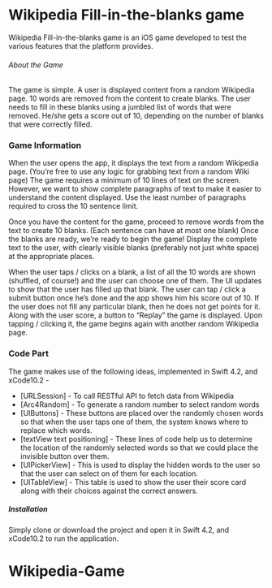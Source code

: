# Wikipedia Fill-in-the-blanks game

Wikipedia Fill-in-the-blanks game is an iOS game developed to test the various features that the platform provides.

###### About the Game

The game is simple. A user is displayed content from a random Wikipedia page. 10 words are removed from the content to create blanks. The user needs to fill in these blanks using a jumbled list of words that were removed. He/she gets a score out of 10, depending on the number of blanks that were correctly filled.


### Game Information
When the user opens the app, it displays the text from a random Wikipedia page. (You’re free to use any logic for grabbing text from a random Wiki page) The game requires a minimum of 10 lines of text on the screen. However, we want to show complete paragraphs of text to make it easier to understand the content displayed. Use the least number of paragraphs required to cross the 10 sentence limit.

Once you have the content for the game, proceed to remove words from the text to create 10 blanks. (Each sentence can have at most one blank) Once the blanks are ready, we’re ready to begin the game! Display the complete text to the user, with clearly visible blanks (preferably not just white space) at the appropriate places.

When the user taps / clicks on a blank, a list of all the 10 words are shown (shuffled, of course!) and the user can choose one of them. The UI updates to show that the user has filled up that blank. The user can tap / click a submit button once he’s done and the app shows him his score out of 10. If the user does not fill any particular blank, then he does not get points for it. Along with the user score, a button to “Replay” the game is displayed. Upon tapping / clicking it, the game begins again with another random Wikipedia page.

### Code Part

The game makes use of the following ideas, implemented in Swift 4.2, and xCode10.2 - 
* [URLSession] - To call RESTful API to fetch data from Wikipedia
* [Arc4Random] - To generate a random number to select random words
* [UIButtons] - These buttons are placed over the randomly chosen words so that when the user taps one of them, the system knows where to replace which words.
* [textView text positioning] - These lines of code help us to determine the location of the randomly selected words so that we could place the invisible button over them.
* [UIPickerView] - This is used to display the hidden words to the user so that the user can select on of them for each location.
* [UITableView] - This table is used to show the user their score card along with their choices against the correct answers.

##### Installation
Simply clone or download the project and open it in Swift 4.2, and xCode10.2 to run the application.


# Wikipedia-Game

